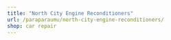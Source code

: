 ```yaml
---
title: "North City Engine Reconditioners"
url: /paraparaumu/north-city-engine-reconditioners/
shop: car repair
---
```

